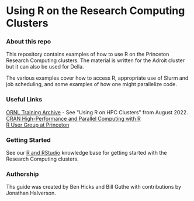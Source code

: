 # Using R on the Research Computing Clusters

### About this repo

This repository contains examples of how to use R on the Princeton Research Computing
clusters. The material is written for the Adroit cluster but it can also be used for Della.

The various examples cover how to access R,
appropriate use of Slurm and job scheduling, and some examples of how
one might parallelize code.

### Useful Links

[ORNL Training Archive](https://docs.olcf.ornl.gov/training/training_archive.html) - See "Using R on HPC Clusters" from August 2022.  
[CRAN High-Performance and Parallel Computing with R](https://cran.r-project.org/web/views/HighPerformanceComputing.html)  
[R User Group at Princeton](https://ddss.princeton.edu/events-and-workshops)  

### Getting Started

See our [R and RStudio](https://researchcomputing.princeton.edu/support/knowledge-base/rrstudio) knowledge base for getting started with the Research Computing clusters.

### Authorship

Ths guide was created by Ben Hicks and Bill Guthe with contributions by Jonathan Halverson.
